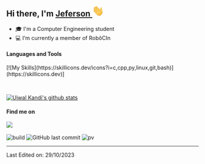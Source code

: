  <!--
**UjwalKandi/UjwalKandi** is a ✨ _special_ ✨ repository because its `README.md` (this file) appears on your GitHub profile.
-->

<h2 align="left">Hi there, I'm <a href="https://www.linkedin.com/in/ujwalkandi" target="_blank" rel="noopener noreferrer"> Jeferson </a> <img src="https://raw.githubusercontent.com/ABSphreak/ABSphreak/master/gifs/Hi.gif" height="30" />
</h2>

- 🎓 I'm a Computer Engineering student 
- 💻 I’m currently a member of RobôCIn

#### Languages and Tools 
<p>
    [![My Skills](https://skillicons.dev/icons?i=c,cpp,py,linux,git,bash)](https://skillicons.dev)]
</p>

<br />

[![Ujwal Kandi's github stats](https://github-readme-stats-ujwalkandi.vercel.app/api?username=jefersonseverino&count_private=true&show_icons=true&theme=blue-green&hide_rank=false&hide=stars&include_all_commits=true)](https://github.com/jefersonseverino?tab=repositories)&nbsp;&nbsp;

#### Find me on  
 <p align='left'>
   <a href="www.linkedin.com/in/jeferson-severino" target="_blank"><img height="25" src="https://raw.githubusercontent.com/UjwalKandi/UjwalKandi/changes-to-readme/svg/linkedin%20rect.svg"></a>&nbsp;&nbsp;
</p>

![build](https://github.com/UjwalKandi/UjwalKandi/blob/changes-to-readme/svg/badge.svg)
![GitHub last commit](https://github.com/UjwalKandi/UjwalKandi/blob/master/svg/last%20commit.svg)
![pv](https://pageview.vercel.app/?github_user=UjwalKandi)


-----
Last Edited on: 29/10/2023

<!--
**jefersonseverino/jefersonseverino** is a ✨ _special_ ✨ repository because its `README.md` (this file) appears on your GitHub profile.

Here are some ideas to get you started:

- 🔭 I’m currently working on ...
- 🌱 I’m currently learning ...
- 👯 I’m looking to collaborate on ...
- 🤔 I’m looking for help with ...
- 💬 Ask me about ...
- 📫 How to reach me: ...
- 😄 Pronouns: ...
- ⚡ Fun fact: ...
-->
